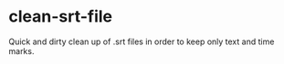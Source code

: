 # clean-srt-file

Quick and dirty clean up of .srt files in order to keep only text and time marks.
